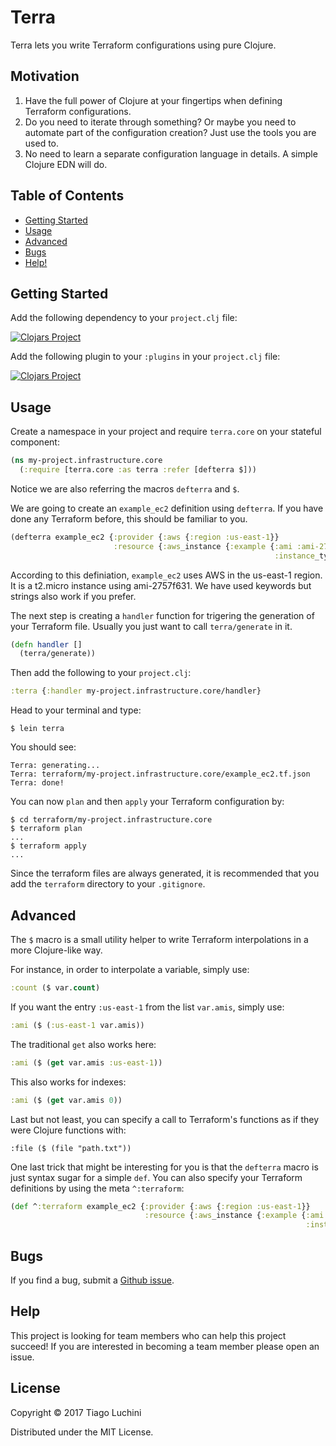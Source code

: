 # Terra

Terra lets you write Terraform configurations using pure Clojure.

## Motivation

1. Have the full power of Clojure at your fingertips when defining Terraform configurations.
2. Do you need to iterate through something? Or maybe you need to automate part of the configuration creation? Just use the tools you are used to.
3. No need to learn a separate configuration language in details. A simple Clojure EDN will do.

## Table of Contents

* [Getting Started](#getting-started)
* [Usage](#usage)
* [Advanced](#advanced)
* [Bugs](#bugs)
* [Help!](#help)

## Getting Started

Add the following dependency to your `project.clj` file:

[![Clojars Project](http://clojars.org/luchiniatwork/terra/latest-version.svg)](http://clojars.org/luchiniatwork/terra)

Add the following plugin to your `:plugins` in your `project.clj` file:

[![Clojars Project](http://clojars.org/luchiniatwork/lein-terra/latest-version.svg)](http://clojars.org/luchiniatwork/lein-terra)

## Usage

Create a namespace in your project and require `terra.core` on your stateful component:

```clojure
(ns my-project.infrastructure.core
  (:require [terra.core :as terra :refer [defterra $]))
```

Notice we are also referring the macros `defterra` and `$`.

We are going to create an `example_ec2` definition using `defterra`. If you have done any 
Terraform before, this should be familiar to you.

```clojure
(defterra example_ec2 {:provider {:aws {:region :us-east-1}}
                       :resource {:aws_instance {:example {:ami :ami-2757f631
                                                           :instance_type :t2.micro}}}})
```

According to this definiation, `example_ec2` uses AWS in the us-east-1 region. It is a t2.micro
instance using ami-2757f631. We have used keywords but strings also work if you prefer.

The next step is creating a `handler` function for trigering the generation of your Terraform
file. Usually you just want to call `terra/generate` in it.

```clojure
(defn handler []
  (terra/generate))
```

Then add the following to your `project.clj`:

```clojure
:terra {:handler my-project.infrastructure.core/handler}
```

Head to your terminal and type:

```
$ lein terra
```

You should see:

```
Terra: generating...
Terra: terraform/my-project.infrastructure.core/example_ec2.tf.json
Terra: done!
```

You can now `plan` and then `apply` your Terraform configuration by:

```
$ cd terraform/my-project.infrastructure.core
$ terraform plan
...
$ terraform apply
...
```

Since the terraform files are always generated, it is recommended that you add the
`terraform` directory to your `.gitignore`.

## Advanced

The `$` macro is a small utility helper to write Terraform interpolations in a more 
Clojure-like way.

For instance, in order to interpolate a variable, simply use:

```clojure
:count ($ var.count)
```

If you want the entry `:us-east-1` from the list `var.amis`, simply use:

```clojure
:ami ($ (:us-east-1 var.amis))
```

The traditional `get` also works here:

```clojure
:ami ($ (get var.amis :us-east-1))
```

This also works for indexes:

```clojure
:ami ($ (get var.amis 0))
```

Last but not least, you can specify a call to Terraform's functions as if they were 
Clojure functions with:

```
:file ($ (file "path.txt"))
```

One last trick that might be interesting for you is that the `defterra` macro is just
syntax sugar for a simple `def`. You can also specify your Terraform definitions by using
the meta `^:terraform`:

```clojure
(def ^:terraform example_ec2 {:provider {:aws {:region :us-east-1}}
                              :resource {:aws_instance {:example {:ami :ami-2757f631
                                                                  :instance_type :t2.micro}}}})
```

## Bugs

If you find a bug, submit a [Github issue](https://github.com/luchiniatwork/terra/issues).

## Help

This project is looking for team members who can help this project succeed!
If you are interested in becoming a team member please open an issue.

## License

Copyright © 2017 Tiago Luchini

Distributed under the MIT License.
